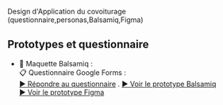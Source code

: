 Design d'Application du covoiturage 
(questionnaire,personas,Balsamiq,Figma)

## Prototypes et questionnaire

- 🎨 Maquette Balsamiq :  
  📋 Questionnaire Google Forms :  
  [▶ Répondre au questionnaire](https://docs.google.com/forms/d/e/1FAIpQLSeoJ65HldpZH2xj55KLTv5lBK44jwK9lFMQnlth9jhj76pCgA/viewform?usp=sharing&ouid=105578944048858478432)                  .
  [▶ Voir le prototype Balsamiq](https://balsamiq.cloud/suuf1cg/p1b4pbk/r7E8B/bB384?f=N4IgUiBcCMA0IDkpxAYWfAMhkAhHAsjgFo4DSUA2gLoC+QA=)  
[▶ Voir le prototype Figma](https://www.figma.com/proto/FqjJEXnQnyTaSbKVMpSURT/ApplicationCovoiturage?node-id=0-1&t=DuQBjLpbGCTXuLKT-1)
